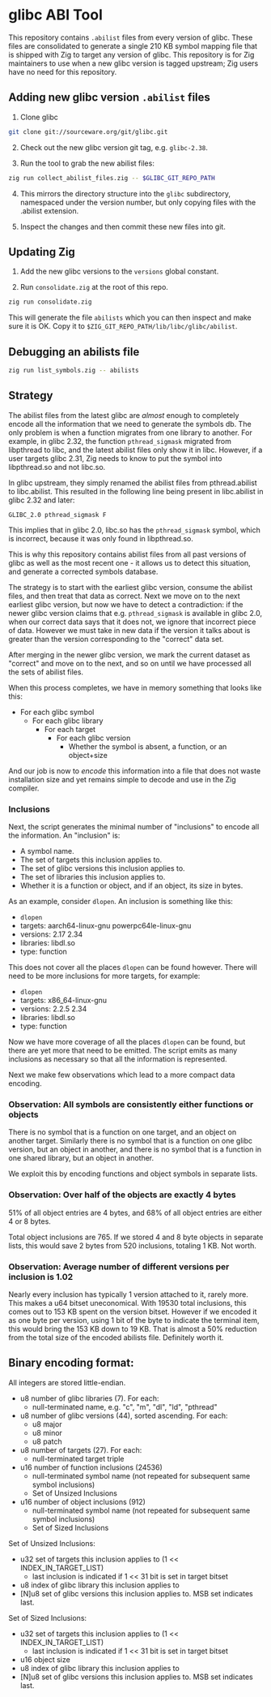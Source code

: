 # glibc ABI Tool

This repository contains `.abilist` files from every version of glibc. These
files are consolidated to generate a single 210 KB symbol mapping file that is
shipped with Zig to target any version of glibc. This repository is for Zig
maintainers to use when a new glibc version is tagged upstream; Zig users have
no need for this repository.

## Adding new glibc version `.abilist` files

1. Clone glibc

```sh
git clone git://sourceware.org/git/glibc.git
```

2. Check out the new glibc version git tag, e.g. `glibc-2.38`.

3. Run the tool to grab the new abilist files:

```sh
zig run collect_abilist_files.zig -- $GLIBC_GIT_REPO_PATH
```

4. This mirrors the directory structure into the `glibc` subdirectory,
   namespaced under the version number, but only copying files with the
   .abilist extension.

5. Inspect the changes and then commit these new files into git.

## Updating Zig

1. Add the new glibc versions to the `versions` global constant.

2. Run `consolidate.zig` at the root of this repo.

```sh
zig run consolidate.zig
```

This will generate the file `abilists` which you can then inspect and make sure
it is OK. Copy it to `$ZIG_GIT_REPO_PATH/lib/libc/glibc/abilist`.

## Debugging an abilists file

```sh
zig run list_symbols.zig -- abilists
```

## Strategy

The abilist files from the latest glibc are *almost* enough to completely
encode all the information that we need to generate the symbols db. The only
problem is when a function migrates from one library to another. For example,
in glibc 2.32, the function `pthread_sigmask` migrated from libpthread to libc,
and the latest abilist files only show it in libc. However, if a user targets
glibc 2.31, Zig needs to know to put the symbol into libpthread.so and not
libc.so.

In glibc upstream, they simply renamed the abilist files from pthread.abilist to
libc.abilist. This resulted in the following line being present in libc.abilist
in glibc 2.32 and later:

```
GLIBC_2.0 pthread_sigmask F
```

This implies that in glibc 2.0, libc.so has the `pthread_sigmask` symbol, which
is incorrect, because it was only found in libpthread.so.

This is why this repository contains abilist files from all past
versions of glibc as well as the most recent one - it allows us to
detect this situation, and generate a corrected symbols database.

The strategy is to start with the earliest glibc version, consume the abilist
files, and then treat that data as correct. Next we move on to the next
earliest glibc version, but now we have to detect a contradiction: if the newer
glibc version claims that e.g. `pthread_sigmask` is available in glibc 2.0,
when our correct data says that it does not, we ignore that incorrect piece of
data. However we must take in new data if the version it talks about is greater
than the version corresponding to the "correct" data set.

After merging in the newer glibc version, we mark the current dataset as
"correct" and move on to the next, and so on until we have processed all the
sets of abilist files.

When this process completes, we have in memory something that looks like this:

* For each glibc symbol
  * For each glibc library
    * For each target
      * For each glibc version
        * Whether the symbol is absent, a function, or an object+size

And our job is now to *encode* this information into a file that does not waste
installation size and yet remains simple to decode and use in the Zig compiler.

### Inclusions

Next, the script generates the minimal number of "inclusions" to encode all the
information. An "inclusion" is:

 * A symbol name.
 * The set of targets this inclusion applies to.
 * The set of glibc versions this inclusion applies to.
 * The set of libraries this inclusion applies to.
 * Whether it is a function or object, and if an object, its size in bytes.

As an example, consider `dlopen`. An inclusion is something like this:

 * `dlopen`
 * targets: aarch64-linux-gnu powerpc64le-linux-gnu
 * versions: 2.17 2.34
 * libraries: libdl.so
 * type: function

This does not cover all the places `dlopen` can be found however. There will
need to be more inclusions for more targets, for example:

 * `dlopen`
 * targets: x86_64-linux-gnu
 * versions: 2.2.5 2.34
 * libraries: libdl.so
 * type: function

Now we have more coverage of all the places `dlopen` can be found, but there are
yet more that need to be emitted. The script emits as many inclusions as
necessary so that all the information is represented.

Next we make few observations which lead to a more compact data encoding.

### Observation: All symbols are consistently either functions or objects

There is no symbol that is a function on one target, and an object on another
target. Similarly there is no symbol that is a function on one glibc version,
but an object in another, and there is no symbol that is a function in one
shared library, but an object in another.

We exploit this by encoding functions and object symbols in separate lists.

### Observation: Over half of the objects are exactly 4 bytes

51% of all object entries are 4 bytes, and 68% of all object entries are either
4 or 8 bytes.

Total object inclusions are 765. If we stored 4 and 8 byte objects in separate
lists, this would save 2 bytes from 520 inclusions, totaling 1 KB. Not worth.

### Observation: Average number of different versions per inclusion is 1.02

Nearly every inclusion has typically 1 version attached to it, rarely more.
This makes a u64 bitset uneconomical. With 19530 total inclusions, this comes
out to 153 KB spent on the version bitset. However if we encoded it as one byte
per version, using 1 bit of the byte to indicate the terminal item, this would
bring the 153 KB down to 19 KB. That is almost a 50% reduction from the total
size of the encoded abilists file. Definitely worth it.

## Binary encoding format:

All integers are stored little-endian.

- u8 number of glibc libraries (7). For each:
  - null-terminated name, e.g. "c", "m", "dl", "ld", "pthread"
- u8 number of glibc versions (44), sorted ascending. For each:
  - u8 major
  - u8 minor
  - u8 patch
- u8 number of targets (27). For each:
  - null-terminated target triple
- u16 number of function inclusions (24536)
  - null-terminated symbol name (not repeated for subsequent same symbol inclusions)
  - Set of Unsized Inclusions
- u16 number of object inclusions (912)
  - null-terminated symbol name (not repeated for subsequent same symbol inclusions)
  - Set of Sized Inclusions

Set of Unsized Inclusions:
  - u32 set of targets this inclusion applies to (1 << INDEX_IN_TARGET_LIST)
    - last inclusion is indicated if 1 << 31 bit is set in target bitset
  - u8 index of glibc library this inclusion applies to
  - [N]u8 set of glibc versions this inclusion applies to. MSB set indicates last.

Set of Sized Inclusions:
  - u32 set of targets this inclusion applies to (1 << INDEX_IN_TARGET_LIST)
    - last inclusion is indicated if 1 << 31 bit is set in target bitset
  - u16 object size
  - u8 index of glibc library this inclusion applies to
  - [N]u8 set of glibc versions this inclusion applies to. MSB set indicates last.
